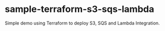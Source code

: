# sample-terraform-s3-sqs-lambda

Simple demo using Terraform to deploy S3, SQS and Lambda Integration.
